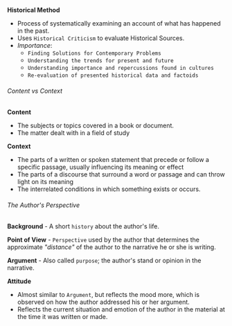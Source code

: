 **Historical Method** 
- Process of systematically examining an account of what has happened in the past.
- Uses `Historical Criticism` to evaluate Historical Sources.
- *Importance*:
	- `Finding Solutions for Contemporary Problems`
	- `Understanding the trends for present and future`
	- `Understanding importance and repercussions found in cultures`
	- `Re-evaluation of presented historical data and factoids`

###### Content vs Context
**Content**
- The subjects or topics covered in a book or document.
- The matter dealt with in a field of study

**Context**
- The parts of a written or spoken statement that precede or follow a specific passage, usually influencing its meaning or effect
- The parts of a discourse that surround a word or passage and can throw light on its meaning
- The interrelated conditions in which something exists or occurs.

###### The Author's Perspective
**Background** - A short `history` about the author's life.

**Point of View** - `Perspective` used by the author that determines the approximate *"distance"* of the author to the narrative he or she is writing.

**Argument** - Also called `purpose`; the author's stand or opinion in the narrative.

**Attitude** 
- Almost similar to `Argument`, but reflects the mood more, which is observed on how the author addressed his or her argument.
- Reflects the current situation and emotion of the author in the material at the time it was written or made.